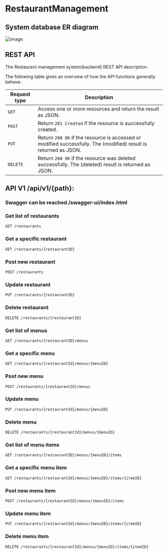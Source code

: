 # RestaurantManagement
## System database ER diagram
![image](https://user-images.githubusercontent.com/67903431/195720011-1ee3054e-f7f2-4dc4-990c-6a3f1451ea82.png)

## REST API
The Restaurant management system(backend) REST API description.

The following table gives an overview of how the API functions generally behave.

| Request type | Description |
| ------------ | ----------- |
| `GET`    | Access one or more resources and return the result as JSON. |
| `POST`   | Return `201 Created` if the resource is successfully created. |
| `PUT`    | Return `200 OK` if the resource is accessed or modified successfully. The (modified) result is returned as JSON. |
| `DELETE` | Return `200 OK` if the resource was deleted successfully. The (deleted) result is returned as JSON. |

## API V1  /api/v1/{path}:
### Swagger can be reached /swagger-ui/index.html
### Get list of restaurants
`GET /restaurants`

### Get a specific restaurant
`GET /restaurants/{restaurantID}`

### Post new restaurant
`POST /restaurants`

### Update restaurant
`PUT /restaurants/{restaurantID}`

### Delete restaurant 
`DELETE /restaurants/{restaurantID}`


### Get list of menus
`GET /restaurants/{restaurantID}/menus`

### Get a specific menu
`GET /restaurants/{restaurantId}/menus/{menuID}`

### Post new menu
`POST /restaurants/{restaurantID}/menus`

### Update menu
`PUT /restaurants/{restaurantId}/menus/{menuID}`

### Delete menu
`DELETE /restaurants/{restaurantId}/menus/{menuID}`


### Get list of menu items
`GET /restaurants/{restaurantID}/menus/{menuID}/items`

### Get a specific menu item
`GET /restaurants/{restaurantId}/menus/{menuID}/items/{itemID}`

### Post new menu item
`POST /restaurants/{restaurantID}/menus/{menuID}/items`

### Update menu item
`PUT /restaurants/{restaurantId}/menus/{menuID}/items/{itemID}`

### Delete menu item
`DELETE /restaurants/{restaurantId}/menus/{menuID}/items/{itemID}`

